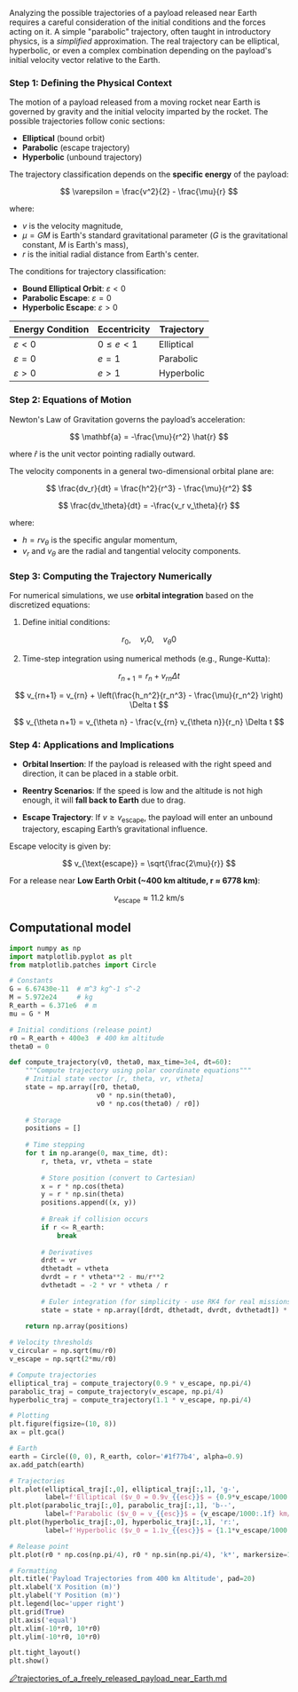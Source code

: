 

Analyzing the possible trajectories of a payload released near Earth requires a careful consideration of the initial conditions and the forces acting on it. A simple "parabolic" trajectory, often taught in introductory physics, is a _simplified_ approximation. The real trajectory can be elliptical, hyperbolic, or even a complex combination depending on the payload's initial velocity vector relative to the Earth.

### Step 1: Defining the Physical Context

The motion of a payload released from a moving rocket near Earth is governed by gravity and the initial velocity imparted by the rocket. The possible trajectories follow conic sections:

- **Elliptical** (bound orbit)
- **Parabolic** (escape trajectory)    
- **Hyperbolic** (unbound trajectory)
    

The trajectory classification depends on the **specific energy** of the payload:

$$
\varepsilon = \frac{v^2}{2} - \frac{\mu}{r}
$$

where:

- $v$ is the velocity magnitude,
- $μ=GM$ is Earth's standard gravitational parameter ($G$ is the gravitational constant, $M$ is Earth's mass),
- $r$ is the initial radial distance from Earth's center.

The conditions for trajectory classification:

- **Bound Elliptical Orbit**: $\varepsilon < 0$
- **Parabolic Escape**: $\varepsilon = 0$    
- **Hyperbolic Escape**: $ε>0$

| Energy Condition | Eccentricity | Trajectory |
| ---------------- | ------------ | ---------- |
| $ε<0$            | $0≤e<1$      | Elliptical |
| $ε=0$            | $e=1$        | Parabolic  |
| $ε>0$            | $e>1$        | Hyperbolic |

### Step 2: Equations of Motion


Newton's Law of Gravitation governs the payload’s acceleration:

$$
\mathbf{a} = -\frac{\mu}{r^2} \hat{r}
$$

where $\hat{r}$ is the unit vector pointing radially outward.

The velocity components in a general two-dimensional orbital plane are:

$$
\frac{dv_r}{dt} = \frac{h^2}{r^3} - \frac{\mu}{r^2}
$$

$$
\frac{dv_\theta}{dt} = -\frac{v_r v_\theta}{r}
$$

where:

- $h=rv_{\theta}$ is the specific angular momentum,
- $v_r$ and $v_\theta$ are the radial and tangential velocity components.

### Step 3: Computing the Trajectory Numerically

For numerical simulations, we use **orbital integration** based on the discretized equations:


1. Define initial conditions:

$$
r_0,\quad v_r0,\quad v_\theta0
$$

2. Time-step integration using numerical methods (e.g., Runge-Kutta): 

$$
r_{n+1} = r_n + v_{rn} \Delta t
$$

$$
v_{rn+1} = v_{rn} + \left(\frac{h_n^2}{r_n^3} - \frac{\mu}{r_n^2} \right) \Delta t
$$

$$
v_{\theta n+1} = v_{\theta n} - \frac{v_{rn} v_{\theta n}}{r_n} \Delta t
$$


### Step 4: Applications and Implications

- **Orbital Insertion**: If the payload is released with the right speed and direction, it can be placed in a stable orbit.
    
- **Reentry Scenarios**: If the speed is low and the altitude is not high enough, it will **fall back to Earth** due to drag.
    
- **Escape Trajectory**: If $v \geq v_{\text{escape}}$, the payload will enter an unbound trajectory, escaping Earth’s gravitational influence.

Escape velocity is given by:

$$
v_{\text{escape}} = \sqrt{\frac{2\mu}{r}}
$$

For a release near **Low Earth Orbit (~400 km altitude, r ≈ 6778 km)**:

$$
v_{\text{escape}} \approx 11.2 \text{ km/s}
$$


## Computational model

```Python
import numpy as np
import matplotlib.pyplot as plt
from matplotlib.patches import Circle

# Constants
G = 6.67430e-11  # m^3 kg^-1 s^-2
M = 5.972e24     # kg
R_earth = 6.371e6  # m
mu = G * M

# Initial conditions (release point)
r0 = R_earth + 400e3  # 400 km altitude
theta0 = 0

def compute_trajectory(v0, theta0, max_time=3e4, dt=60):
    """Compute trajectory using polar coordinate equations"""
    # Initial state vector [r, theta, vr, vtheta]
    state = np.array([r0, theta0, 
                      v0 * np.sin(theta0), 
                      v0 * np.cos(theta0) / r0])
    
    # Storage
    positions = []
    
    # Time stepping
    for t in np.arange(0, max_time, dt):
        r, theta, vr, vtheta = state
        
        # Store position (convert to Cartesian)
        x = r * np.cos(theta)
        y = r * np.sin(theta)
        positions.append((x, y))
        
        # Break if collision occurs
        if r <= R_earth:
            break
            
        # Derivatives
        drdt = vr
        dthetadt = vtheta
        dvrdt = r * vtheta**2 - mu/r**2
        dvthetadt = -2 * vr * vtheta / r
        
        # Euler integration (for simplicity - use RK4 for real missions)
        state = state + np.array([drdt, dthetadt, dvrdt, dvthetadt]) * dt
    
    return np.array(positions)

# Velocity thresholds
v_circular = np.sqrt(mu/r0)
v_escape = np.sqrt(2*mu/r0)

# Compute trajectories
elliptical_traj = compute_trajectory(0.9 * v_escape, np.pi/4)
parabolic_traj = compute_trajectory(v_escape, np.pi/4)
hyperbolic_traj = compute_trajectory(1.1 * v_escape, np.pi/4)

# Plotting
plt.figure(figsize=(10, 8))
ax = plt.gca()

# Earth
earth = Circle((0, 0), R_earth, color='#1f77b4', alpha=0.9)
ax.add_patch(earth)

# Trajectories
plt.plot(elliptical_traj[:,0], elliptical_traj[:,1], 'g-', 
         label=f'Elliptical ($v_0 = 0.9v_{{esc}}$ = {0.9*v_escape/1000:.1f} km/s)')
plt.plot(parabolic_traj[:,0], parabolic_traj[:,1], 'b--', 
         label=f'Parabolic ($v_0 = v_{{esc}}$ = {v_escape/1000:.1f} km/s)')
plt.plot(hyperbolic_traj[:,0], hyperbolic_traj[:,1], 'r:', 
         label=f'Hyperbolic ($v_0 = 1.1v_{{esc}}$ = {1.1*v_escape/1000:.1f} km/s)')

# Release point
plt.plot(r0 * np.cos(np.pi/4), r0 * np.sin(np.pi/4), 'k*', markersize=15)

# Formatting
plt.title('Payload Trajectories from 400 km Altitude', pad=20)
plt.xlabel('X Position (m)')
plt.ylabel('Y Position (m)')
plt.legend(loc='upper right')
plt.grid(True)
plt.axis('equal')
plt.xlim(-10*r0, 10*r0)
plt.ylim(-10*r0, 10*r0)

plt.tight_layout()
plt.show()

```
[🖉trajectories_of_a_freely_released_payload_near_Earth.md](https://github.com/user-attachments/files/19889842/trajectories_of_a_freely_released_payload_near_Earth.md)
